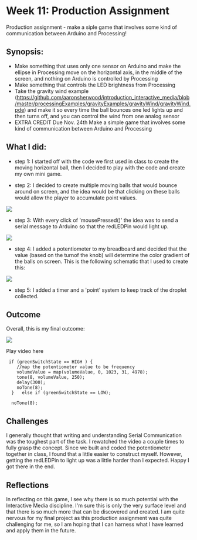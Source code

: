 # Week 11: Production Assignment
Production assignment - make a siple game that involves some kind of communication between Arduino and Processing!


## Synopsis:
- Make something that uses only one sensor on Arduino and make the ellipse in Processing move on the horizontal axis, in the middle of the screen, and nothing on Arduino is controlled by Processing
- Make something that controls the LED brightness from Processing
- Take the gravity wind example (https://github.com/aaronsherwood/introduction_interactive_media/blob/master/processingExamples/gravityExamples/gravityWind/gravityWind.pde) and make it so every time the ball bounces one led lights up and then turns off, and you can control the wind from one analog sensor
- EXTRA CREDIT Due Nov. 24th
Make a simple game that involves some kind of communication between Arduino and Processing

## What I did:

- step 1: 
I started off with the code we first used in class to create the moving horizontal ball, then I decided to play with the code and create my own mini game. 

- step 2: 
I decided to create multiple moving balls that would bounce around on screen, and the idea would be that clicking on these balls would allow the player to accumulate point values. 

![](BucketAndDroplet.png)

- step 3:
With every click of 'mousePressed()' the idea was to send a serial message to Arduino so that the redLEDPin would light up. 

![](BucketAndTimer.png)

- step 4: 
I added a potentiometer to my breadboard and decided that the value (based on the turnof the knob) will determine the color gradient of the balls on screen. This is the following schematic that I used to create this:

![](BucketAndTimer.png)

- step 5:
I added a timer and a 'point' system to keep track of the droplet collected. 

## Outcome
Overall, this is my final outcome:

![](BoucingBallGameFinal.png)

Play video here

````
 if (greenSwitchState == HIGH ) {
    //map the potentiometer value to be frequency
    volumeValue = map(volumeValue, 0, 1023, 31, 4978);
    tone(8, volumeValue, 250);
    delay(300);
    noTone(8);
  }   else if (greenSwitchState == LOW);

  noTone(8);
````


## Challenges
I generally thought that writing and understanding Serial Communication was the toughest part of the task. I rewatched the video a couple times to fully grasp the concept. Since we built and coded the potentiometer together in class, I found that a little easier to construct myself. However, getting the redLEDPin to light up was a little harder than I expected. Happy I got there in the end. 

## Reflections
In reflecting on this game, I see why there is so much potential with the Interactive Media discipline. I'm sure this is only the very surface level and that there is so much more that can be discovered and created. I am quite nervous for my final project as this production assignment was quite challenging for me, so I am hoping that I can harness what I have learned and apply them in the future. 
